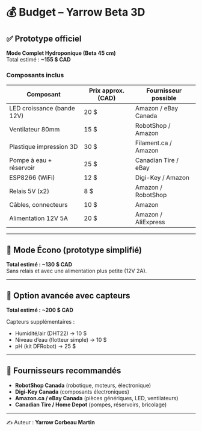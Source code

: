 # 💰 Budget – Yarrow Beta 3D

## ✅ Prototype officiel
**Mode Complet Hydroponique (Beta 45 cm)**  
Total estimé : **~155 $ CAD**

### Composants inclus
| Composant                  | Prix approx. (CAD) | Fournisseur possible |
|-----------------------------|---------------------|-----------------------|
| LED croissance (bande 12V) | 20 $               | Amazon / eBay Canada |
| Ventilateur 80mm           | 15 $               | RobotShop / Amazon   |
| Plastique impression 3D    | 30 $               | Filament.ca / Amazon |
| Pompe à eau + réservoir    | 25 $               | Canadian Tire / eBay |
| ESP8266 (WiFi)             | 12 $               | Digi-Key / Amazon    |
| Relais 5V (x2)             | 8 $                | Amazon / RobotShop   |
| Câbles, connecteurs        | 10 $               | Amazon               |
| Alimentation 12V 5A        | 20 $               | Amazon / AliExpress  |

---

## 🔹 Mode Écono (prototype simplifié)
**Total estimé : ~130 $ CAD**  
Sans relais et avec une alimentation plus petite (12V 2A).  

---

## 🔹 Option avancée avec capteurs
**Total estimé : ~200 $ CAD**  

Capteurs supplémentaires :  
- Humidité/air (DHT22) → 10 $  
- Niveau d’eau (flotteur simple) → 10 $  
- pH (kit DFRobot) → 25 $  

---

## 🚚 Fournisseurs recommandés
- **RobotShop Canada** (robotique, moteurs, électronique)  
- **Digi-Key Canada** (composants électroniques)  
- **Amazon.ca / eBay Canada** (pièces génériques, LED, ventilateurs)  
- **Canadian Tire / Home Depot** (pompes, réservoirs, bricolage)  

---

✍️ Auteur : **Yarrow Corbeau Martin**
